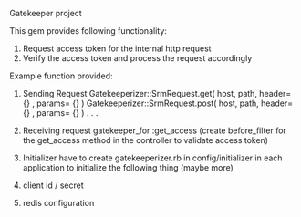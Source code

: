 Gatekeeper project

This gem provides following functionality:

1. Request access token for the internal http request
2. Verify the access token and process the request accordingly

Example function provided:
1. Sending Request
Gatekeeperizer::SrmRequest.get( host, path, header= {} , params= {} )
Gatekeeperizer::SrmRequest.post( host, path, header= {} , params= {} )
  .
  .
  .

2. Receiving request
gatekeeper_for :get_access (create before_filter for the get_access method in the controller to validate access token)

3. Initializer
have to create gatekeeperizer.rb in config/initializer in each application to initialize the following thing (maybe more)
  1. client id / secret
  2. redis configuration
